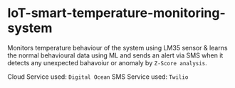 # IoT-smart-temperature-monitoring-system

Monitors temperature behaviour of the system using LM35 sensor & learns the normal behavioural data 
using ML and sends an alert via SMS when it detects any unexpected bahavoiur or anomaly by `Z-Score analysis`. 

Cloud Service used: `Digital Ocean` 
SMS Service used: `Twilio`
